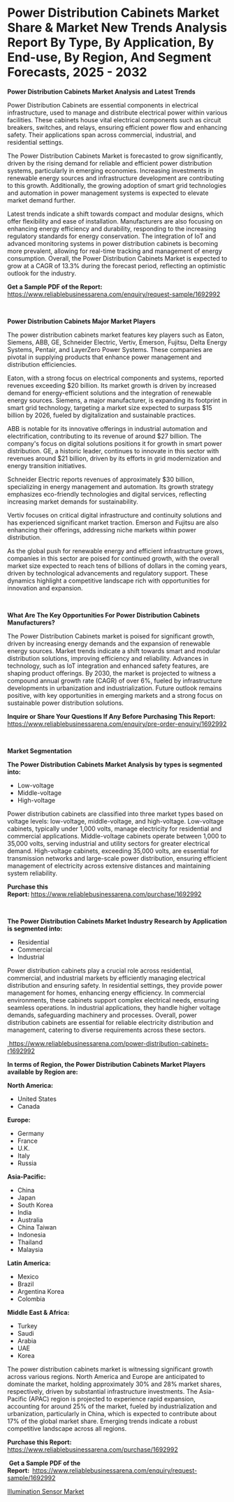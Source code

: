 <p><h1>Power Distribution Cabinets Market Share & Market New Trends Analysis Report By Type, By Application, By End-use, By Region, And Segment Forecasts, 2025 - 2032</h1></p><p><strong>Power Distribution Cabinets Market Analysis and Latest Trends</strong></p>
<p><p>Power Distribution Cabinets are essential components in electrical infrastructure, used to manage and distribute electrical power within various facilities. These cabinets house vital electrical components such as circuit breakers, switches, and relays, ensuring efficient power flow and enhancing safety. Their applications span across commercial, industrial, and residential settings.</p><p>The Power Distribution Cabinets Market is forecasted to grow significantly, driven by the rising demand for reliable and efficient power distribution systems, particularly in emerging economies. Increasing investments in renewable energy sources and infrastructure development are contributing to this growth. Additionally, the growing adoption of smart grid technologies and automation in power management systems is expected to elevate market demand further.</p><p>Latest trends indicate a shift towards compact and modular designs, which offer flexibility and ease of installation. Manufacturers are also focusing on enhancing energy efficiency and durability, responding to the increasing regulatory standards for energy conservation. The integration of IoT and advanced monitoring systems in power distribution cabinets is becoming more prevalent, allowing for real-time tracking and management of energy consumption. Overall, the Power Distribution Cabinets Market is expected to grow at a CAGR of 13.3% during the forecast period, reflecting an optimistic outlook for the industry.</p></p>
<p><strong>Get a Sample PDF of the Report:&nbsp;</strong> <a href="https://www.reliablebusinessarena.com/enquiry/request-sample/1692992?utm_campaign=2112&utm_medium=2&utm_source=Github&utm_content=ia&utm_term=11022025&utm_id=power-distribution-cabinets">https://www.reliablebusinessarena.com/enquiry/request-sample/1692992</a></p>
<p>&nbsp;</p>
<p><strong>Power Distribution Cabinets Major Market Players</strong></p>
<p><p>The power distribution cabinets market features key players such as Eaton, Siemens, ABB, GE, Schneider Electric, Vertiv, Emerson, Fujitsu, Delta Energy Systems, Pentair, and LayerZero Power Systems. These companies are pivotal in supplying products that enhance power management and distribution efficiencies.</p><p>Eaton, with a strong focus on electrical components and systems, reported revenues exceeding $20 billion. Its market growth is driven by increased demand for energy-efficient solutions and the integration of renewable energy sources. Siemens, a major manufacturer, is expanding its footprint in smart grid technology, targeting a market size expected to surpass $15 billion by 2026, fueled by digitalization and sustainable practices.</p><p>ABB is notable for its innovative offerings in industrial automation and electrification, contributing to its revenue of around $27 billion. The company's focus on digital solutions positions it for growth in smart power distribution. GE, a historic leader, continues to innovate in this sector with revenues around $21 billion, driven by its efforts in grid modernization and energy transition initiatives.</p><p>Schneider Electric reports revenues of approximately $30 billion, specializing in energy management and automation. Its growth strategy emphasizes eco-friendly technologies and digital services, reflecting increasing market demands for sustainability.</p><p>Vertiv focuses on critical digital infrastructure and continuity solutions and has experienced significant market traction. Emerson and Fujitsu are also enhancing their offerings, addressing niche markets within power distribution.</p><p>As the global push for renewable energy and efficient infrastructure grows, companies in this sector are poised for continued growth, with the overall market size expected to reach tens of billions of dollars in the coming years, driven by technological advancements and regulatory support. These dynamics highlight a competitive landscape rich with opportunities for innovation and expansion.</p></p>
<p>&nbsp;</p>
<p><strong>What Are The Key Opportunities For Power Distribution Cabinets Manufacturers?</strong></p>
<p><p>The Power Distribution Cabinets market is poised for significant growth, driven by increasing energy demands and the expansion of renewable energy sources. Market trends indicate a shift towards smart and modular distribution solutions, improving efficiency and reliability. Advances in technology, such as IoT integration and enhanced safety features, are shaping product offerings. By 2030, the market is projected to witness a compound annual growth rate (CAGR) of over 6%, fueled by infrastructure developments in urbanization and industrialization. Future outlook remains positive, with key opportunities in emerging markets and a strong focus on sustainable power distribution solutions.</p></p>
<p><strong>Inquire or Share Your Questions If Any Before Purchasing This Report:</strong> <a href="https://www.reliablebusinessarena.com/enquiry/pre-order-enquiry/1692992?utm_campaign=2112&utm_medium=2&utm_source=Github&utm_content=ia&utm_term=11022025&utm_id=power-distribution-cabinets">https://www.reliablebusinessarena.com/enquiry/pre-order-enquiry/1692992</a></p>
<p>&nbsp;</p>
<p><strong>Market Segmentation</strong></p>
<p><strong>The Power Distribution Cabinets Market Analysis by types is segmented into:</strong></p>
<p><ul><li>Low-voltage</li><li>Middle-voltage</li><li>High-voltage</li></ul></p>
<p><p>Power distribution cabinets are classified into three market types based on voltage levels: low-voltage, middle-voltage, and high-voltage. Low-voltage cabinets, typically under 1,000 volts, manage electricity for residential and commercial applications. Middle-voltage cabinets operate between 1,000 to 35,000 volts, serving industrial and utility sectors for greater electrical demand. High-voltage cabinets, exceeding 35,000 volts, are essential for transmission networks and large-scale power distribution, ensuring efficient management of electricity across extensive distances and maintaining system reliability.</p></p>
<p><strong>Purchase this Report:&nbsp;</strong><a href="https://www.reliablebusinessarena.com/purchase/1692992?utm_campaign=2112&utm_medium=2&utm_source=Github&utm_content=ia&utm_term=11022025&utm_id=power-distribution-cabinets">https://www.reliablebusinessarena.com/purchase/1692992</a></p>
<p>&nbsp;</p>
<p><strong>The Power Distribution Cabinets Market Industry Research by Application is segmented into:</strong></p>
<p><ul><li>Residential</li><li>Commercial</li><li>Industrial</li></ul></p>
<p><p>Power distribution cabinets play a crucial role across residential, commercial, and industrial markets by efficiently managing electrical distribution and ensuring safety. In residential settings, they provide power management for homes, enhancing energy efficiency. In commercial environments, these cabinets support complex electrical needs, ensuring seamless operations. In industrial applications, they handle higher voltage demands, safeguarding machinery and processes. Overall, power distribution cabinets are essential for reliable electricity distribution and management, catering to diverse requirements across these sectors.</p></p>
<p><a href="https://www.reliablebusinessarena.com/power-distribution-cabinets-r1692992?utm_campaign=2112&utm_medium=2&utm_source=Github&utm_content=ia&utm_term=11022025&utm_id=power-distribution-cabinets">&nbsp;https://www.reliablebusinessarena.com/power-distribution-cabinets-r1692992</a></p>
<p><strong>In terms of Region, the Power Distribution Cabinets Market Players available by Region are:</strong></p>
<p>
    <p> <strong> North America: </strong>
        <ul>
            <li>United States</li>
            <li>Canada</li>
        </ul>
        </p> 
    <p> <strong> Europe: </strong>
        <ul>
            <li>Germany</li>
            <li>France</li>
            <li>U.K.</li>
            <li>Italy</li>
            <li>Russia</li>
        </ul>
        </p> 
    <p> <strong> Asia-Pacific: </strong>
        <ul>
            <li>China</li>
            <li>Japan</li>
            <li>South Korea</li>
            <li>India</li>
            <li>Australia</li>
            <li>China Taiwan</li>
            <li>Indonesia</li>
            <li>Thailand</li>
            <li>Malaysia</li>
        </ul>
        </p> 
    <p> <strong> Latin America: </strong>
        <ul>
            <li>Mexico</li>
            <li>Brazil</li>
            <li>Argentina Korea</li>
            <li>Colombia</li>
        </ul>
        </p> 
    <p> <strong> Middle East & Africa: </strong>
        <ul>
            <li>Turkey</li>
            <li>Saudi</li>
            <li>Arabia</li>
            <li>UAE</li>
            <li>Korea</li>
        </ul>
    </p>
    </p>
<p><p>The power distribution cabinets market is witnessing significant growth across various regions. North America and Europe are anticipated to dominate the market, holding approximately 30% and 28% market shares, respectively, driven by substantial infrastructure investments. The Asia-Pacific (APAC) region is projected to experience rapid expansion, accounting for around 25% of the market, fueled by industrialization and urbanization, particularly in China, which is expected to contribute about 17% of the global market share. Emerging trends indicate a robust competitive landscape across all regions.</p></p>
<p><strong>Purchase this Report: </strong><a href="https://www.reliablebusinessarena.com/purchase/1692992?utm_campaign=2112&utm_medium=2&utm_source=Github&utm_content=ia&utm_term=11022025&utm_id=power-distribution-cabinets">https://www.reliablebusinessarena.com/purchase/1692992</a></p>
<p>&nbsp;<strong>Get a Sample PDF of the Report:&nbsp;&nbsp;</strong><a href="https://www.reliablebusinessarena.com/enquiry/request-sample/1692992?utm_campaign=2112&utm_medium=2&utm_source=Github&utm_content=ia&utm_term=11022025&utm_id=power-distribution-cabinets">https://www.reliablebusinessarena.com/enquiry/request-sample/1692992</a></p>
<p><strong></strong></p>
<p><p><a href="https://github.com/AshikRahman991/Market-Research-Report-List-1/blob/main/illumination-sensor-market.md?utm_campaign=2112&utm_medium=2&utm_source=Github&utm_content=ia&utm_term=11022025&utm_id=power-distribution-cabinets">Illumination Sensor Market</a></p></p>
